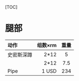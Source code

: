 
[TOC]



# 腿部
| 动作      |    组数×rm | 重量  |
| :-------- | --------:| :--: |
| 史密斯深蹲  |  2*12    |  5  |
|           |   2*12 |  7.5  |
| Pipe      |    1 USD | 234  |

